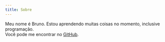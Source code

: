 ```yaml
---
title: Sobre
---
```


Meu nome é Bruno. Estou aprendendo muitas coisas no momento, inclusive programação.  
Você pode me encontrar no [GitHub](https://github.com/ignazweis2).
